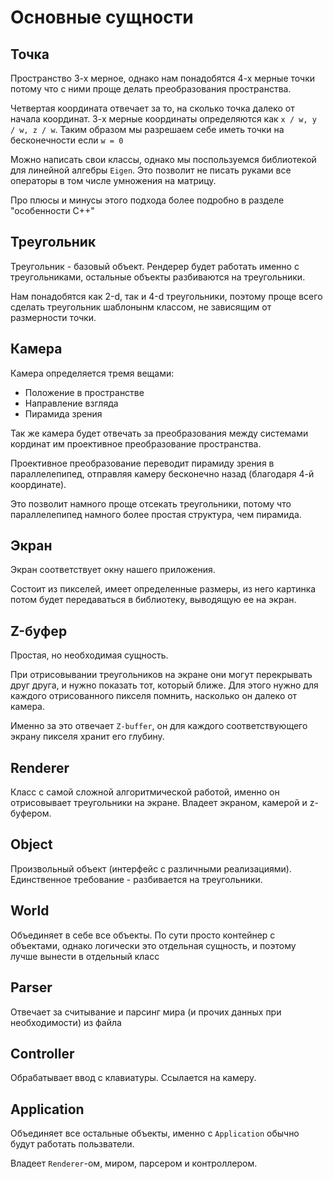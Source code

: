 # Основные сущности

## Точка
Пространство 3-х мерное, однако нам понадобятся 4-х мерные точки потому что с ними проще делать преобразования пространства.

Четвертая координата отвечает за то, на сколько точка далеко от начала координат. 3-х мерные координаты определяются как `x / w, y / w, z / w`. Таким образом мы разрешаем себе иметь точки на бесконечности если `w = 0`

Можно написать свои классы, однако мы поспользуемся библиотекой для линейной алгебры `Eigen`. Это позволит не писать руками все операторы в том числе умножения на матрицу.

Про плюсы и минусы этого подхода более подробно в разделе "особенности C++"

## Треугольник
Треугольник - базовый объект. Рендерер будет работать именно с треугольниками, остальные объекты разбиваются на треугольники.

Нам понадобятся как 2-d, так и 4-d треугольники, поэтому проще всего сделать треугольник шаблонынм классом, не зависящим от размерности точки.

## Камера
Камера определяется тремя вещами:

* Положение в пространстве
* Направление взгляда
* Пирамида зрения

Так же камера будет отвечать за преобразования между системами кординат им проективное преобразование пространства.

Проективное преобразование переводит пирамиду зрения в параллелепипед, отправляя камеру бесконечно назад (благодаря 4-й координате).

Это позволит намного проще отсекать треугольники, потому что параллелепипед намного более простая структура, чем пирамида.

## Экран
Экран соответствует окну нашего приложения.

Состоит из пикселей, имеет определенные размеры, из него картинка потом будет передаваться в библиотеку, выводящую ее на экран.

## Z-буфер
Простая, но необходимая сущность.

При отрисовывании треугольников на экране они могут перекрывать друг друга, и нужно показать тот, который ближе. Для этого нужно для каждого отрисованного пикселя помнить, насколько он далеко от камера.

Именно за это отвечает `Z-buffer`, он для каждого соответствующего экрану пикселя хранит его глубину.

## Renderer
Класс с самой сложной алгоритмической работой, именно он отрисовывает треугольники на экране. Владеет экраном, камерой и z-буфером.

## Object
Произвольный объект (интерфейс с различными реализациями). Единственное требование - разбивается на треугольники.

## World
Объединяет в себе все объекты. По сути просто контейнер с объектами, однако логически это отдельная сущность, и поэтому лучше вынести в отдельный класс

## Parser
Отвечает за считывание и парсинг мира (и прочих данных при необходимости) из файла

## Controller
Обрабатывает ввод с клавиатуры. Ссылается на камеру.

## Application
Объединяет все остальные объекты, именно с `Application` обычно будут работать пользватели.

Владеет `Renderer`-ом, миром, парсером и контроллером.



